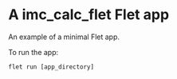 # A imc_calc_flet Flet app

An example of a minimal Flet app.

To run the app:

```
flet run [app_directory]
```